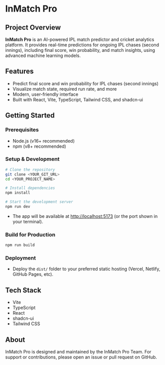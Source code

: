 # InMatch Pro

## Project Overview

**InMatch Pro** is an AI-powered IPL match predictor and cricket analytics platform. It provides real-time predictions for ongoing IPL chases (second innings), including final score, win probability, and match insights, using advanced machine learning models.

## Features
- Predict final score and win probability for IPL chases (second innings)
- Visualize match state, required run rate, and more
- Modern, user-friendly interface
- Built with React, Vite, TypeScript, Tailwind CSS, and shadcn-ui

## Getting Started

### Prerequisites
- Node.js (v16+ recommended)
- npm (v8+ recommended)

### Setup & Development
```sh
# Clone the repository
git clone <YOUR_GIT_URL>
cd <YOUR_PROJECT_NAME>

# Install dependencies
npm install

# Start the development server
npm run dev
```
- The app will be available at [http://localhost:5173](http://localhost:5173) (or the port shown in your terminal).

### Build for Production
```sh
npm run build
```

### Deployment
- Deploy the `dist/` folder to your preferred static hosting (Vercel, Netlify, GitHub Pages, etc).

## Tech Stack
- Vite
- TypeScript
- React
- shadcn-ui
- Tailwind CSS

## About
InMatch Pro is designed and maintained by the InMatch Pro Team. For support or contributions, please open an issue or pull request on GitHub.
